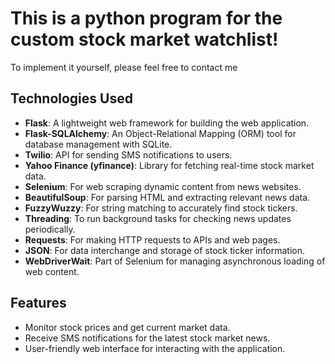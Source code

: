 # This is a python program for the custom stock market watchlist! 
To implement it yourself, please feel free to contact me

## Technologies Used

- **Flask**: A lightweight web framework for building the web application.
- **Flask-SQLAlchemy**: An Object-Relational Mapping (ORM) tool for database management with SQLite.
- **Twilio**: API for sending SMS notifications to users.
- **Yahoo Finance (yfinance)**: Library for fetching real-time stock market data.
- **Selenium**: For web scraping dynamic content from news websites.
- **BeautifulSoup**: For parsing HTML and extracting relevant news data.
- **FuzzyWuzzy**: For string matching to accurately find stock tickers.
- **Threading**: To run background tasks for checking news updates periodically.
- **Requests**: For making HTTP requests to APIs and web pages.
- **JSON**: For data interchange and storage of stock ticker information.
- **WebDriverWait**: Part of Selenium for managing asynchronous loading of web content.

## Features

- Monitor stock prices and get current market data.
- Receive SMS notifications for the latest stock market news.
- User-friendly web interface for interacting with the application.
